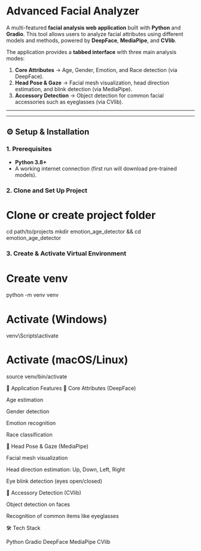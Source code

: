 # Advanced Facial Analyzer  

A multi-featured **facial analysis web application** built with **Python** and **Gradio**. This tool allows users to analyze facial attributes using different models and methods, powered by **DeepFace**, **MediaPipe**, and **CVlib**.  

The application provides a **tabbed interface** with three main analysis modes:  
1. **Core Attributes** → Age, Gender, Emotion, and Race detection (via DeepFace).  
2. **Head Pose & Gaze** → Facial mesh visualization, head direction estimation, and blink detection (via MediaPipe).  
3. **Accessory Detection** → Object detection for common facial accessories such as eyeglasses (via CVlib).  

---

---

## ⚙️ Setup & Installation  

### 1. Prerequisites  
- **Python 3.8+**  
- A working internet connection (first run will download pre-trained models).  

### 2. Clone and Set Up Project  

# Clone or create project folder
cd path/to/projects
mkdir emotion_age_detector && cd emotion_age_detector

### 3. Create & Activate Virtual Environment
# Create venv
python -m venv venv

# Activate (Windows)
venv\Scripts\activate

# Activate (macOS/Linux)
source venv/bin/activate

🚀 Application Features
🔹 Core Attributes (DeepFace)

Age estimation

Gender detection

Emotion recognition

Race classification

🔹 Head Pose & Gaze (MediaPipe)

Facial mesh visualization

Head direction estimation: Up, Down, Left, Right

Eye blink detection (eyes open/closed)

🔹 Accessory Detection (CVlib)

Object detection on faces

Recognition of common items like eyeglasses

🛠️ Tech Stack

Python
Gradio
DeepFace
MediaPipe
CVlib






